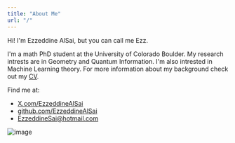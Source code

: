 ```yaml
---
title: "About Me"
url: "/"
---
```


Hi! I'm Ezzeddine AlSai, but you can call me Ezz.

I'm a math PhD student at the University of Colorado Boulder. My research intrests are in Geometry and Quantum Information. I'm also intrested in Machine Learning theory. For more information about my background check out my [CV](./pdf/CV.pdf).

Find me at:
- [X.com/EzzeddineAlSai](https://X.com/EzzeddineAlSai)
- [github.com/EzzeddineAlSai](https://github.com/EzzeddineSai)
- [EzzeddineSai@hotmail.com](mailto:EzzeddineSai@hotmail.com)

![image](./img/me.jpg)
